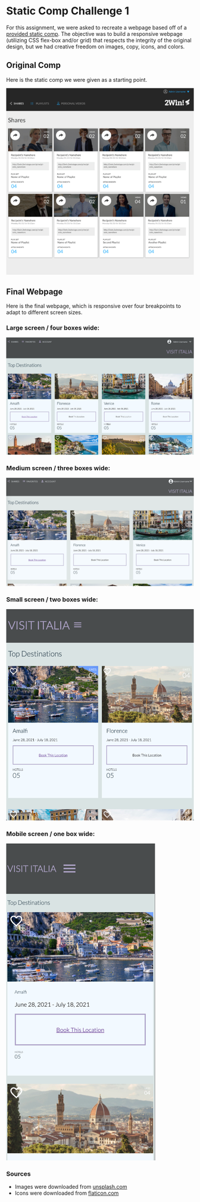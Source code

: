 # Static Comp Challenge 1

For this assignment, we were asked to recreate a webpage based off of a [provided static comp](https://frontend.turing.io/projects/module-1/m1-static-comp). The objective was to build a responsive webpage (utilizing CSS flex-box and/or grid) that respects the integrity of the original design, but we had creative freedom on images, copy, icons, and colors.

## Original Comp

Here is the static comp we were given as a starting point.

![screenshot of static comp](assets/original-comp.png)

## Final Webpage

Here is the final webpage, which is responsive over four breakpoints to adapt to different screen sizes.

### Large screen / four boxes wide:

![screenshot of large screen view with four boxes](assets/large-4.png)

### Medium screen / three boxes wide:

![screenshot of medium screen view with three boxes](assets/medium-3.png)


### Small screen / two boxes wide:

![screenshot of small screen view with two boxes](assets/small-2.png)

### Mobile screen / one box wide:

![screenshot of mobile screen view with one box](assets/mobile-1.png)

### Sources

- Images were downloaded from [unsplash.com](https://unsplash.com/)
- Icons were downloaded from [flaticon.com](https://www.flaticon.com/)
